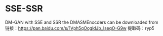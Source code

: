 # SSE-SSR
DM-GAN with SSE and SSR
the DMASMEnocders can be downloaded from 链接：https://pan.baidu.com/s/1Vph5qOogldJb_lseqO-G9w 
提取码：ryp5
